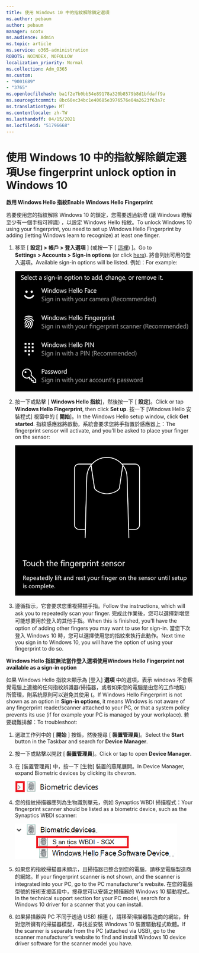 ```yaml
---
title: 使用 Windows 10 中的指紋解除鎖定選項
ms.author: pebaum
author: pebaum
manager: scotv
ms.audience: Admin
ms.topic: article
ms.service: o365-administration
ROBOTS: NOINDEX, NOFOLLOW
localization_priority: Normal
ms.collection: Adm_O365
ms.custom:
- "9001689"
- "3765"
ms.openlocfilehash: ba1f2e7b0bb54e89178a320b8579b8d1bfdaff9a
ms.sourcegitcommit: 8bc60ec34bc1e40685e3976576e04a2623f63a7c
ms.translationtype: MT
ms.contentlocale: zh-TW
ms.lasthandoff: 04/15/2021
ms.locfileid: "51796668"
---
```

# <a name="use-fingerprint-unlock-option-in-windows-10"></a><span data-ttu-id="d3085-102">使用 Windows 10 中的指紋解除鎖定選項</span><span class="sxs-lookup"><span data-stu-id="d3085-102">Use fingerprint unlock option in Windows 10</span></span>

<span data-ttu-id="d3085-103">**啟用 Windows Hello 指紋**</span><span class="sxs-lookup"><span data-stu-id="d3085-103">**Enable Windows Hello Fingerprint**</span></span>

<span data-ttu-id="d3085-104">若要使用您的指紋解除 Windows 10 的鎖定，您需要透過新增 (讓 Windows 瞭解至少有一個手指可辨識) ，以設定 Windows Hello 指紋。</span><span class="sxs-lookup"><span data-stu-id="d3085-104">To unlock Windows 10 using your fingerprint, you need to set up Windows Hello Fingerprint by adding (letting Windows learn to recognize) at least one finger.</span></span> 

1. <span data-ttu-id="d3085-105">移至 [ **設定] > 帳戶 > 登入選項** ] (或按一下 [ [這裡](ms-settings:signinoptions?activationSource=GetHelp)) ]。</span><span class="sxs-lookup"><span data-stu-id="d3085-105">Go to **Settings  > Accounts > Sign-in options** (or click [here](ms-settings:signinoptions?activationSource=GetHelp)).</span></span> <span data-ttu-id="d3085-106">將會列出可用的登入選項。</span><span class="sxs-lookup"><span data-stu-id="d3085-106">Available sign-in options will be listed.</span></span> <span data-ttu-id="d3085-107">例如：</span><span class="sxs-lookup"><span data-stu-id="d3085-107">For example:</span></span>

    ![登入選項。](media/sign-in-options.png)

2. <span data-ttu-id="d3085-109">按一下或點擊 [ **Windows Hello 指紋**]，然後按一下 [ **設定**]。</span><span class="sxs-lookup"><span data-stu-id="d3085-109">Click or tap **Windows Hello Fingerprint**, then click **Set up**.</span></span> <span data-ttu-id="d3085-110">按一下 [Windows Hello 安裝程式] 視窗中的 [ **開始**]。</span><span class="sxs-lookup"><span data-stu-id="d3085-110">In the Windows Hello setup window, click **Get started**.</span></span> <span data-ttu-id="d3085-111">指紋感應器將啟動，系統會要求您將手指置於感應器上：</span><span class="sxs-lookup"><span data-stu-id="d3085-111">The fingerprint sensor will activate, and you'll be asked to place your finger on the sensor:</span></span>

   ![指紋感應器。](media/fingerprint-sensor.png)

3. <span data-ttu-id="d3085-113">遵循指示，它會要求您重複掃描手指。</span><span class="sxs-lookup"><span data-stu-id="d3085-113">Follow the instructions, which will ask you to repeatedly scan your finger.</span></span> <span data-ttu-id="d3085-114">完成此作業後，您可以選擇新增您可能想要用於登入的其他手指。</span><span class="sxs-lookup"><span data-stu-id="d3085-114">When this is finished, you'll have the option of adding other fingers you may want to use for sign-in.</span></span> <span data-ttu-id="d3085-115">當您下次登入 Windows 10 時，您可以選擇使用您的指紋來執行此動作。</span><span class="sxs-lookup"><span data-stu-id="d3085-115">Next time you sign in to Windows 10, you will have the option of using your fingerprint to do so.</span></span>

<span data-ttu-id="d3085-116">**Windows Hello 指紋無法當作登入選項使用**</span><span class="sxs-lookup"><span data-stu-id="d3085-116">**Windows Hello Fingerprint not available as a sign-in option**</span></span>

<span data-ttu-id="d3085-117">如果 Windows Hello 指紋未顯示為 [登入] **選項** 中的選項，表示 windows 不會察覺電腦上連接的任何指紋辨識器/掃描器，或者如果您的電腦是由您的工作地點) 所管理，則系統原則可以避免其使用 (。</span><span class="sxs-lookup"><span data-stu-id="d3085-117">If Windows Hello Fingerprint is not shown as an option in **Sign-in options**, it means Windows is not aware of any fingerprint reader/scanner attached to your PC, or that a system policy prevents its use (if for example your PC is managed by your workplace).</span></span> <span data-ttu-id="d3085-118">若要疑難排解：</span><span class="sxs-lookup"><span data-stu-id="d3085-118">To troubleshoot:</span></span> 

1. <span data-ttu-id="d3085-119">選取工作列中的 [ **開始** ] 按鈕，然後搜尋 [ **裝置管理員**]。</span><span class="sxs-lookup"><span data-stu-id="d3085-119">Select the **Start** button in the Taskbar and search for **Device Manager**.</span></span>

2. <span data-ttu-id="d3085-120">按一下或點擊以開啟 [ **裝置管理員**]。</span><span class="sxs-lookup"><span data-stu-id="d3085-120">Click or tap to open **Device Manager**.</span></span>

3. <span data-ttu-id="d3085-121">在 [裝置管理員] 中，按一下 [生物] 裝置的燕尾展開。</span><span class="sxs-lookup"><span data-stu-id="d3085-121">In Device Manager, expand Biometric devices by clicking its chevron.</span></span>

   ![生物識別單元。](media/biometric-devices.png)

4. <span data-ttu-id="d3085-123">您的指紋掃描器應列為生物識別單元，例如 Synaptics WBDI 掃描程式：</span><span class="sxs-lookup"><span data-stu-id="d3085-123">Your fingerprint scanner should be listed as a biometric device, such as the Synaptics WBDI scanner:</span></span>

   ![生物識別單元。](media/biometric-devices-expanded.png)

5. <span data-ttu-id="d3085-125">如果您的指紋掃描器未顯示，且掃描器已整合到您的電腦，請移至電腦製造商的網站。</span><span class="sxs-lookup"><span data-stu-id="d3085-125">If your fingerprint scanner is not shown, and the scanner is integrated into your PC, go to the PC manufacturer's website.</span></span> <span data-ttu-id="d3085-126">在您的電腦型號的技術支援區段中，搜尋您可以安裝之掃描器的 Windows 10 驅動程式。</span><span class="sxs-lookup"><span data-stu-id="d3085-126">In the technical support section for your PC model, search for a Windows 10 driver for a scanner that you can install.</span></span>

6. <span data-ttu-id="d3085-127">如果掃描器與 PC 不同于透過 USB) 相連 (，請移至掃描器製造商的網站，針對您所擁有的掃描器模型，尋找並安裝 Windows 10 裝置驅動程式軟體。</span><span class="sxs-lookup"><span data-stu-id="d3085-127">If the scanner is separate from the PC (attached via USB), go to the scanner manufacturer's website to find and install Windows 10 device driver software for the scanner model you have.</span></span>
